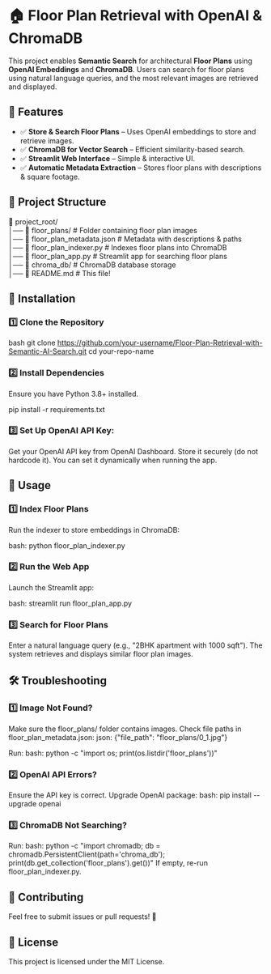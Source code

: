 # 🏠 Floor Plan Retrieval with OpenAI & ChromaDB

This project enables **Semantic Search** for architectural **Floor Plans** using **OpenAI Embeddings** and **ChromaDB**. Users can search for floor plans using natural language queries, and the most relevant images are retrieved and displayed.

## 📌 Features
- ✅ **Store & Search Floor Plans** – Uses OpenAI embeddings to store and retrieve images.  
- ✅ **ChromaDB for Vector Search** – Efficient similarity-based search.  
- ✅ **Streamlit Web Interface** – Simple & interactive UI.  
- ✅ **Automatic Metadata Extraction** – Stores floor plans with descriptions & square footage.  

## 📂 Project Structure

📁 project_root/  
│── 📂 floor_plans/ # Folder containing floor plan images  
│── 📄 floor_plan_metadata.json # Metadata with descriptions & paths  
│── 📜 floor_plan_indexer.py # Indexes floor plans into ChromaDB  
│── 📜 floor_plan_app.py # Streamlit app for searching floor plans  
│── 📂 chroma_db/ # ChromaDB database storage  
│── 📄 README.md # This file!  



## 🔧 Installation

### 1️⃣ Clone the Repository
bash
git clone https://github.com/your-username/Floor-Plan-Retrieval-with-Semantic-AI-Search.git
cd your-repo-name

### 2️⃣ Install Dependencies
Ensure you have Python 3.8+ installed.

pip install -r requirements.txt

### 3️⃣ Set Up OpenAI API Key:
Get your OpenAI API key from OpenAI Dashboard.
Store it securely (do not hardcode it).
You can set it dynamically when running the app.



## 🚀 Usage

### 1️⃣ Index Floor Plans
Run the indexer to store embeddings in ChromaDB:

bash:
python floor_plan_indexer.py

### 2️⃣ Run the Web App
Launch the Streamlit app:

bash:
streamlit run floor_plan_app.py

### 3️⃣ Search for Floor Plans
Enter a natural language query (e.g., "2BHK apartment with 1000 sqft").
The system retrieves and displays similar floor plan images.



## 🛠 Troubleshooting

### 1️⃣ Image Not Found?
Make sure the floor_plans/ folder contains images.
Check file paths in floor_plan_metadata.json:
json:
{"file_path": "floor_plans/0_1.jpg"}

Run:
bash:
python -c "import os; print(os.listdir('floor_plans'))"

### 2️⃣ OpenAI API Errors?
Ensure the API key is correct.
Upgrade OpenAI package:
bash:
pip install --upgrade openai

### 3️⃣ ChromaDB Not Searching?
Run:
bash:
python -c "import chromadb; db = chromadb.PersistentClient(path='chroma_db'); print(db.get_collection('floor_plans').get())"
If empty, re-run floor_plan_indexer.py.


## 🤝 Contributing
Feel free to submit issues or pull requests! 🚀


## 📜 License
This project is licensed under the MIT License.
